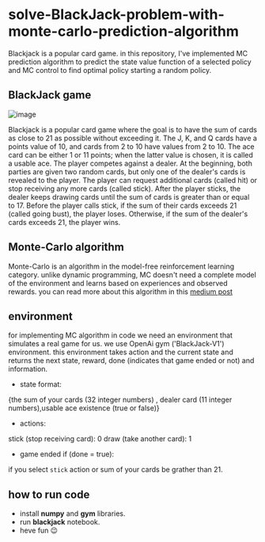 # solve-BlackJack-problem-with-monte-carlo-prediction-algorithm
Blackjack is a popular card game. in this repository, I've implemented MC prediction algorithm to predict the state value function of a selected policy and MC control to find optimal policy starting a random policy. 
## BlackJack game
![image](https://user-images.githubusercontent.com/74808396/183819119-bc7dabbd-a91f-4f9f-84ce-09f1d7efc483.png)

Blackjack is a popular card game where the goal is to have the sum of cards as close to 21 as possible without exceeding it. The J, K, and Q cards have a points value of 10, and cards from 2 to 10 have values from 2 to 10. The ace card can be either 1 or 11 points; when the latter value is chosen, it is called a usable ace. The player competes against a dealer. At the beginning, both parties are given two random cards, but only one of the dealer's cards is revealed to the player. The player can request additional cards (called hit) or stop receiving any more cards (called stick). After the player sticks, the dealer keeps drawing cards until the sum of cards is greater than or equal to 17. Before the player calls stick, if the sum of their cards exceeds 21 (called going bust), the player loses. Otherwise, if the sum of the dealer's cards exceeds 21, the player wins.
## Monte-Carlo algorithm
Monte-Carlo is an algorithm in the model-free reinforcement learning category. unlike dynamic programming, MC doesn't need a complete model of the environment and learns based on experiences and observed rewards. you can read more about this algorithm in this [medium post](https://medium.com/data-science-in-your-pocket/monte-carlo-for-reinforcement-learning-with-example-1754439dd628)
## environment
for implementing MC algorithm in code we need an environment that simulates a real game for us. we use OpenAi gym ('BlackJack-V1') environment.
this environment takes action and the current state and returns the next state, reward, done (indicates that game ended or not) and information.
- state format:

{the sum of your cards (32 integer numbers) , dealer card (11 integer numbers),usable ace existence (true or false)}
- actions:

stick (stop receiving card): 0
draw (take another card): 1
- game ended if (done = true):

if you select `stick` action or sum of your cards be grather than 21.
## how to run code
- install **numpy** and **gym** libraries.
- run **blackjack** notebook.
- heve fun :wink:
